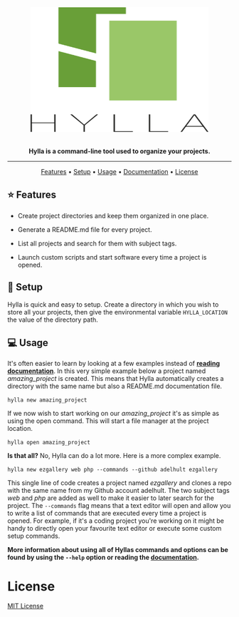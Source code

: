 <div align="center">
    <img width="400" height="280" src="media/logo.svg" alt="Hylla">
      <br>
      <br>
      <p>
          <b>Hylla is a command-line tool used to organize your projects.</b>
      </p>
      <!-- <p>
            <i>
                  Hylla is Swedish, meaning both 'shelf' and 'honour'.<br/>
                  So, honour your projects by neatly organizing them on a digital shelf using simple commands.
            </i>
      </p> -->
      <hr/>
      <p>
          <a href="https://github.com/adelhult/hylla#star-features ">Features</a> •
          <a href="https://github.com/adelhult/hylla#checkered_flag-setup">Setup</a> •
          <a href="https://github.com/adelhult/hylla#computer-usage">Usage</a> •
          <a href="https://github.com/adelhult/hylla/wiki">Documentation</a> •
          <a href="https://github.com/adelhult/hylla#license">License</a>
      </p>
</div>

## :star: Features

* Create project directories and keep them organized in one place.

* Generate a README.md file for every project.

* List all projects and search for them with subject tags.

* Launch custom scripts and start software every time a project is opened.

## :checkered_flag: Setup

Hylla is quick and easy to setup. Create a directory in which you wish to store all your projects, then give the environmental variable `HYLLA_LOCATION` the value of the directory path.

## :computer: Usage

It's often easier to learn by looking at a few examples instead of **[reading documentation]()**. In this very simple example below a project named *amazing_project* is created. This means that Hylla automatically creates a directory with the same name but also a README.md documentation file.

```
hylla new amazing_project
```

If we now wish to start working on our *amazing_project* it's as simple as using the open command. This will start a file manager at the project location.

```
hylla open amazing_project
```

**Is that all?** No, Hylla can do a lot more. Here is a more complex example.

```
hylla new ezgallery web php --commands --github adelhult ezgallery
```

This single line of code creates a project named *ezgallery* and clones a repo with the same name from my Github account adelhult. The two subject tags *web* and *php* are added as well to make it easier to later search for the project. The `--commands` flag means that a text editor will open and allow you to write a list of commands that are executed every time a project is opened. For example, if it's a coding project you're working on it might be handy to directly open your favourite text editor or execute some custom setup commands.

**More information about using all of Hyllas commands and options can be found by using the `--help` option or reading the [documentation]().**

# License

[MIT License](https://choosealicense.com/licenses/mit/)
